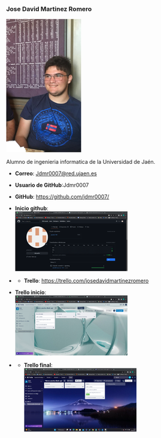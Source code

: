 #
### Jose David Martinez Romero
<img src='/jdmr.png' width='200px'>

Alumno de ingenieria informatica de la Universidad de Jaén.
* **Correo**: Jdmr0007@red.ujaen.es
* **Usuario de GitHub**:Jdmr0007
* **GitHub**: https://github.com/jdmr0007/
* **Inicio github**:<br>
  <img src='/github.png' width='300px'>
* * **Trello**: https://trello.com/josedavidmartinezromero

* **Trello inicio**:<br>
  <img src='/trello_principio.png' width='300px'> 
* * **Trello final**:<br>
    <img src='/trello_final.png' width='300px'> 
